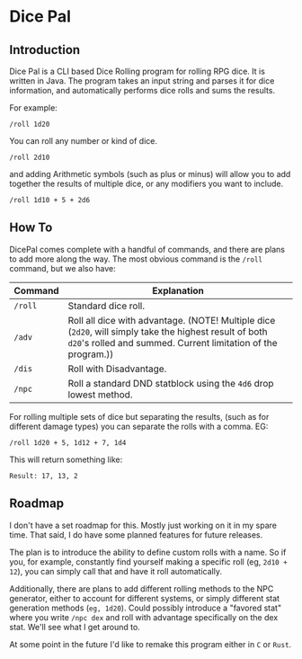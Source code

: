 # Dice Pal
## Introduction
Dice Pal is a CLI based Dice Rolling program for rolling RPG dice. It is written in Java.
The program takes an input string and parses it for dice information, and automatically performs dice rolls and sums the results.

For example:

```
/roll 1d20
```

You can roll any number or kind of dice.

```
/roll 2d10
```

and adding Arithmetic symbols (such as plus or minus) will allow you to add together the results of multiple dice, or any modifiers you want to include.

```
/roll 1d10 + 5 + 2d6
```

## How To

DicePal comes complete with a handful of commands, and there are plans to add more along the way. The most obvious command is the `/roll` command, but we also have:

| Command | Explanation                                                                                                                                                             |
| ------- | ----------------------------------------------------------------------------------------------------------------------------------------------------------------------- |
| `/roll` | Standard dice roll.                                                                                                                                                     |
| `/adv`  | Roll all dice with advantage. (NOTE! Multiple dice (`2d20`, will simply take the highest result of both `d20`'s rolled and summed. Current limitation of the program.)) |
| `/dis`  | Roll with Disadvantage.                                                                                                                                                 |
| `/npc`  | Roll a standard DND statblock using the `4d6` drop lowest method.                                                                                                       |

For rolling multiple sets of dice but separating the results, (such as for different damage types) you can separate the rolls with a comma. EG:

```
/roll 1d20 + 5, 1d12 + 7, 1d4 
```

This will return something like:

```
Result: 17, 13, 2
```

## Roadmap

I don't have a set roadmap for this. Mostly just working on it in my spare time. That said, I do have some planned features for future releases.

The plan is to introduce the ability to define custom rolls with a name. So if you, for example, constantly find yourself making a specific roll (eg, `2d10 + 12`), you can simply call that and have it roll automatically.

Additionally, there are plans to add different rolling methods to the NPC generator, either to account for different systems, or simply different stat generation methods (`eg, 1d20`). Could possibly introduce a "favored stat" where you write `/npc dex` and roll with advantage specifically on the dex stat. We'll see what I get around to.

At some point in the future I'd like to remake this program either in `C` or `Rust`.
